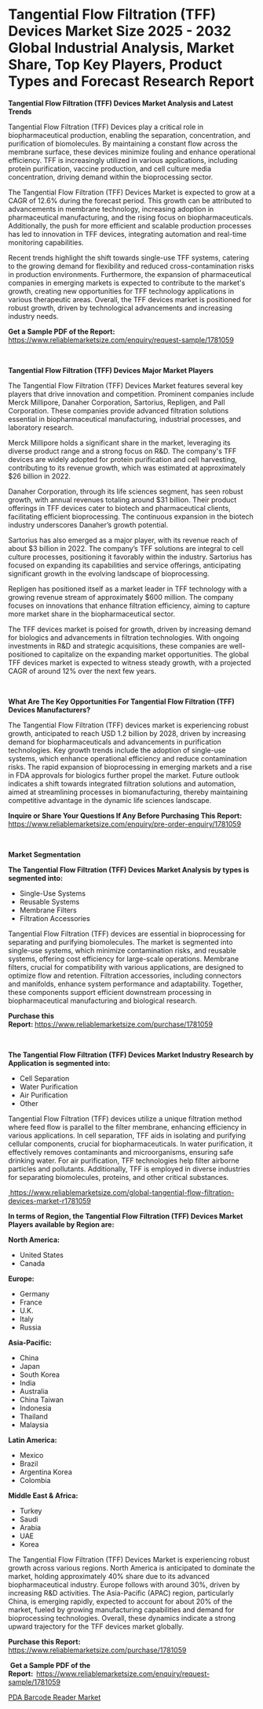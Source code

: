 <p><h1>Tangential Flow Filtration (TFF) Devices Market Size 2025 - 2032 Global Industrial Analysis, Market Share, Top Key Players, Product Types and Forecast Research Report</h1></p><p><strong>Tangential Flow Filtration (TFF) Devices Market Analysis and Latest Trends</strong></p>
<p><p>Tangential Flow Filtration (TFF) Devices play a critical role in biopharmaceutical production, enabling the separation, concentration, and purification of biomolecules. By maintaining a constant flow across the membrane surface, these devices minimize fouling and enhance operational efficiency. TFF is increasingly utilized in various applications, including protein purification, vaccine production, and cell culture media concentration, driving demand within the bioprocessing sector.</p><p>The Tangential Flow Filtration (TFF) Devices Market is expected to grow at a CAGR of 12.6% during the forecast period. This growth can be attributed to advancements in membrane technology, increasing adoption in pharmaceutical manufacturing, and the rising focus on biopharmaceuticals. Additionally, the push for more efficient and scalable production processes has led to innovation in TFF devices, integrating automation and real-time monitoring capabilities.</p><p>Recent trends highlight the shift towards single-use TFF systems, catering to the growing demand for flexibility and reduced cross-contamination risks in production environments. Furthermore, the expansion of pharmaceutical companies in emerging markets is expected to contribute to the market's growth, creating new opportunities for TFF technology applications in various therapeutic areas. Overall, the TFF devices market is positioned for robust growth, driven by technological advancements and increasing industry needs.</p></p>
<p><strong>Get a Sample PDF of the Report:&nbsp;</strong> <a href="https://www.reliablemarketsize.com/enquiry/request-sample/1781059?utm_campaign=3022&utm_medium=2&utm_source=Github&utm_content=ia&utm_term=06032025&utm_id=tangential-flow-filtration-tff-devices">https://www.reliablemarketsize.com/enquiry/request-sample/1781059</a></p>
<p>&nbsp;</p>
<p><strong>Tangential Flow Filtration (TFF) Devices Major Market Players</strong></p>
<p><p>The Tangential Flow Filtration (TFF) Devices Market features several key players that drive innovation and competition. Prominent companies include Merck Millipore, Danaher Corporation, Sartorius, Repligen, and Pall Corporation. These companies provide advanced filtration solutions essential in biopharmaceutical manufacturing, industrial processes, and laboratory research.</p><p>Merck Millipore holds a significant share in the market, leveraging its diverse product range and a strong focus on R&D. The company's TFF devices are widely adopted for protein purification and cell harvesting, contributing to its revenue growth, which was estimated at approximately $26 billion in 2022.</p><p>Danaher Corporation, through its life sciences segment, has seen robust growth, with annual revenues totaling around $31 billion. Their product offerings in TFF devices cater to biotech and pharmaceutical clients, facilitating efficient bioprocessing. The continuous expansion in the biotech industry underscores Danaher’s growth potential.</p><p>Sartorius has also emerged as a major player, with its revenue reach of about $3 billion in 2022. The company’s TFF solutions are integral to cell culture processes, positioning it favorably within the industry. Sartorius has focused on expanding its capabilities and service offerings, anticipating significant growth in the evolving landscape of bioprocessing.</p><p>Repligen has positioned itself as a market leader in TFF technology with a growing revenue stream of approximately $600 million. The company focuses on innovations that enhance filtration efficiency, aiming to capture more market share in the biopharmaceutical sector.</p><p>The TFF devices market is poised for growth, driven by increasing demand for biologics and advancements in filtration technologies. With ongoing investments in R&D and strategic acquisitions, these companies are well-positioned to capitalize on the expanding market opportunities. The global TFF devices market is expected to witness steady growth, with a projected CAGR of around 12% over the next few years.</p></p>
<p>&nbsp;</p>
<p><strong>What Are The Key Opportunities For Tangential Flow Filtration (TFF) Devices Manufacturers?</strong></p>
<p><p>The Tangential Flow Filtration (TFF) devices market is experiencing robust growth, anticipated to reach USD 1.2 billion by 2028, driven by increasing demand for biopharmaceuticals and advancements in purification technologies. Key growth trends include the adoption of single-use systems, which enhance operational efficiency and reduce contamination risks. The rapid expansion of bioprocessing in emerging markets and a rise in FDA approvals for biologics further propel the market. Future outlook indicates a shift towards integrated filtration solutions and automation, aimed at streamlining processes in biomanufacturing, thereby maintaining competitive advantage in the dynamic life sciences landscape.</p></p>
<p><strong>Inquire or Share Your Questions If Any Before Purchasing This Report:</strong> <a href="https://www.reliablemarketsize.com/enquiry/pre-order-enquiry/1781059?utm_campaign=3022&utm_medium=2&utm_source=Github&utm_content=ia&utm_term=06032025&utm_id=tangential-flow-filtration-tff-devices">https://www.reliablemarketsize.com/enquiry/pre-order-enquiry/1781059</a></p>
<p>&nbsp;</p>
<p><strong>Market Segmentation</strong></p>
<p><strong>The Tangential Flow Filtration (TFF) Devices Market Analysis by types is segmented into:</strong></p>
<p><ul><li>Single-Use Systems</li><li>Reusable Systems</li><li>Membrane Filters</li><li>Filtration Accessories</li></ul></p>
<p><p>Tangential Flow Filtration (TFF) devices are essential in bioprocessing for separating and purifying biomolecules. The market is segmented into single-use systems, which minimize contamination risks, and reusable systems, offering cost efficiency for large-scale operations. Membrane filters, crucial for compatibility with various applications, are designed to optimize flow and retention. Filtration accessories, including connectors and manifolds, enhance system performance and adaptability. Together, these components support efficient downstream processing in biopharmaceutical manufacturing and biological research.</p></p>
<p><strong>Purchase this Report:&nbsp;</strong><a href="https://www.reliablemarketsize.com/purchase/1781059?utm_campaign=3022&utm_medium=2&utm_source=Github&utm_content=ia&utm_term=06032025&utm_id=tangential-flow-filtration-tff-devices">https://www.reliablemarketsize.com/purchase/1781059</a></p>
<p>&nbsp;</p>
<p><strong>The Tangential Flow Filtration (TFF) Devices Market Industry Research by Application is segmented into:</strong></p>
<p><ul><li>Cell Separation</li><li>Water Purification</li><li>Air Purification</li><li>Other</li></ul></p>
<p><p>Tangential Flow Filtration (TFF) devices utilize a unique filtration method where feed flow is parallel to the filter membrane, enhancing efficiency in various applications. In cell separation, TFF aids in isolating and purifying cellular components, crucial for biopharmaceuticals. In water purification, it effectively removes contaminants and microorganisms, ensuring safe drinking water. For air purification, TFF technologies help filter airborne particles and pollutants. Additionally, TFF is employed in diverse industries for separating biomolecules, proteins, and other critical substances.</p></p>
<p><a href="https://www.reliablemarketsize.com/global-tangential-flow-filtration-devices-market-r1781059?utm_campaign=3022&utm_medium=2&utm_source=Github&utm_content=ia&utm_term=06032025&utm_id=tangential-flow-filtration-tff-devices">&nbsp;https://www.reliablemarketsize.com/global-tangential-flow-filtration-devices-market-r1781059</a></p>
<p><strong>In terms of Region, the Tangential Flow Filtration (TFF) Devices Market Players available by Region are:</strong></p>
<p>
    <p> <strong> North America: </strong>
        <ul>
            <li>United States</li>
            <li>Canada</li>
        </ul>
        </p> 
    <p> <strong> Europe: </strong>
        <ul>
            <li>Germany</li>
            <li>France</li>
            <li>U.K.</li>
            <li>Italy</li>
            <li>Russia</li>
        </ul>
        </p> 
    <p> <strong> Asia-Pacific: </strong>
        <ul>
            <li>China</li>
            <li>Japan</li>
            <li>South Korea</li>
            <li>India</li>
            <li>Australia</li>
            <li>China Taiwan</li>
            <li>Indonesia</li>
            <li>Thailand</li>
            <li>Malaysia</li>
        </ul>
        </p> 
    <p> <strong> Latin America: </strong>
        <ul>
            <li>Mexico</li>
            <li>Brazil</li>
            <li>Argentina Korea</li>
            <li>Colombia</li>
        </ul>
        </p> 
    <p> <strong> Middle East & Africa: </strong>
        <ul>
            <li>Turkey</li>
            <li>Saudi</li>
            <li>Arabia</li>
            <li>UAE</li>
            <li>Korea</li>
        </ul>
    </p>
    </p>
<p><p>The Tangential Flow Filtration (TFF) Devices Market is experiencing robust growth across various regions. North America is anticipated to dominate the market, holding approximately 40% share due to its advanced biopharmaceutical industry. Europe follows with around 30%, driven by increasing R&D activities. The Asia-Pacific (APAC) region, particularly China, is emerging rapidly, expected to account for about 20% of the market, fueled by growing manufacturing capabilities and demand for bioprocessing technologies. Overall, these dynamics indicate a strong upward trajectory for the TFF devices market globally.</p></p>
<p><strong>Purchase this Report: </strong><a href="https://www.reliablemarketsize.com/purchase/1781059?utm_campaign=3022&utm_medium=2&utm_source=Github&utm_content=ia&utm_term=06032025&utm_id=tangential-flow-filtration-tff-devices">https://www.reliablemarketsize.com/purchase/1781059</a></p>
<p>&nbsp;<strong>Get a Sample PDF of the Report:&nbsp;&nbsp;</strong><a href="https://www.reliablemarketsize.com/enquiry/request-sample/1781059?utm_campaign=3022&utm_medium=2&utm_source=Github&utm_content=ia&utm_term=06032025&utm_id=tangential-flow-filtration-tff-devices">https://www.reliablemarketsize.com/enquiry/request-sample/1781059</a></p>
<p><strong></strong></p>
<p><p><a href="https://github.com/vilolakoreni/Market-Research-Report-List-1/blob/main/pda-barcode-reader-market.md?utm_campaign=3022&utm_medium=2&utm_source=Github&utm_content=ia&utm_term=06032025&utm_id=tangential-flow-filtration-tff-devices">PDA Barcode Reader Market</a></p></p>